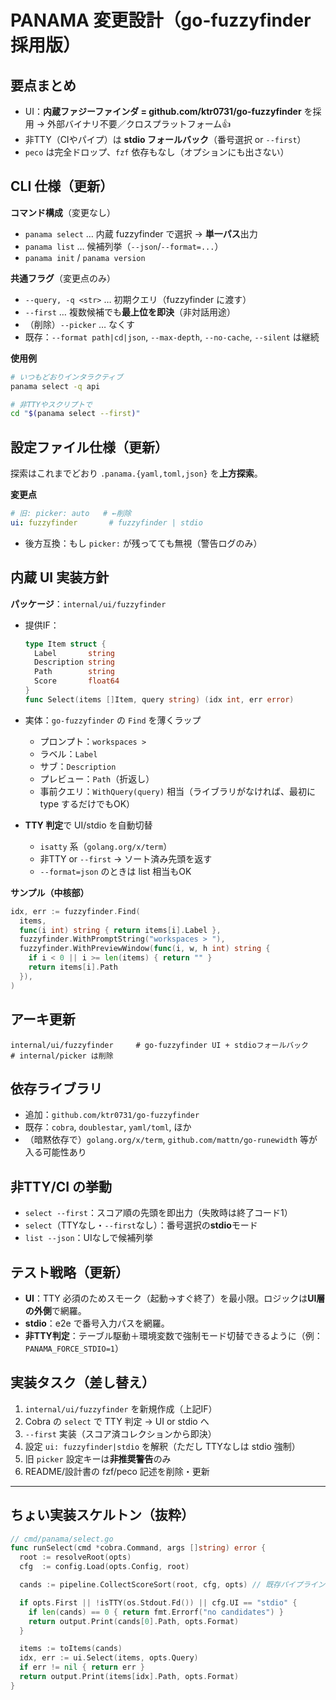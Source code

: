 # PANAMA 変更設計（go-fuzzyfinder 採用版）

## 要点まとめ

* UI：**内蔵ファジーファインダ = github.com/ktr0731/go-fuzzyfinder** を採用
  → 外部バイナリ不要／クロスプラットフォーム👍
* 非TTY（CIやパイプ）は **stdio フォールバック**（番号選択 or `--first`）
* `peco` は完全ドロップ、`fzf` 依存もなし（オプションにも出さない）

## CLI 仕様（更新）

**コマンド構成**（変更なし）

* `panama select` … 内蔵 fuzzyfinder で選択 → **単一パス**出力
* `panama list` … 候補列挙（`--json`/`--format=...`）
* `panama init` / `panama version`

**共通フラグ**（変更点のみ）

* `--query, -q <str>` … 初期クエリ（fuzzyfinder に渡す）
* `--first` … 複数候補でも**最上位を即決**（非対話用途）
* （削除）`--picker` … なくす
* 既存：`--format path|cd|json`, `--max-depth`, `--no-cache`, `--silent` は継続

**使用例**

```bash
# いつもどおりインタラクティブ
panama select -q api

# 非TTYやスクリプトで
cd "$(panama select --first)"
```

## 設定ファイル仕様（更新）

探索はこれまでどおり `.panama.{yaml,toml,json}` を**上方探索**。

**変更点**

```yaml
# 旧: picker: auto   # ←削除
ui: fuzzyfinder       # fuzzyfinder | stdio
```

* 後方互換：もし `picker:` が残ってても無視（警告ログのみ）

## 内蔵 UI 実装方針

**パッケージ**：`internal/ui/fuzzyfinder`

* 提供IF：

  ```go
  type Item struct {
    Label       string
    Description string
    Path        string
    Score       float64
  }
  func Select(items []Item, query string) (idx int, err error)
  ```
* 実体：`go-fuzzyfinder` の `Find` を薄くラップ

  * プロンプト：`workspaces > `
  * ラベル：`Label`
  * サブ：`Description`
  * プレビュー：`Path`（折返し）
  * 事前クエリ：`WithQuery(query)` 相当（ライブラリがなければ、最初に type するだけでもOK）
* **TTY 判定**で UI/stdio を自動切替

  * `isatty` 系（`golang.org/x/term`）
  * 非TTY or `--first` → ソート済み先頭を返す
  * `--format=json` のときは list 相当もOK

**サンプル（中核部）**

```go
idx, err := fuzzyfinder.Find(
  items,
  func(i int) string { return items[i].Label },
  fuzzyfinder.WithPromptString("workspaces > "),
  fuzzyfinder.WithPreviewWindow(func(i, w, h int) string {
    if i < 0 || i >= len(items) { return "" }
    return items[i].Path
  }),
)
```

## アーキ更新

```
internal/ui/fuzzyfinder     # go-fuzzyfinder UI + stdioフォールバック
# internal/picker は削除
```

## 依存ライブラリ

* 追加：`github.com/ktr0731/go-fuzzyfinder`
* 既存：`cobra`, `doublestar`, `yaml/toml`, ほか
* （暗黙依存で）`golang.org/x/term`, `github.com/mattn/go-runewidth` 等が入る可能性あり

## 非TTY/CI の挙動

* `select --first`：スコア順の先頭を即出力（失敗時は終了コード1）
* `select`（TTYなし・`--first`なし）：番号選択の**stdio**モード
* `list --json`：UIなしで候補列挙

## テスト戦略（更新）

* **UI**：TTY 必須のためスモーク（起動→すぐ終了）を最小限。ロジックは**UI層の外側**で網羅。
* **stdio**：e2e で番号入力パスを網羅。
* **非TTY判定**：テーブル駆動＋環境変数で強制モード切替できるように（例：`PANAMA_FORCE_STDIO=1`）

## 実装タスク（差し替え）

1. `internal/ui/fuzzyfinder` を新規作成（上記IF）
2. Cobra の `select` で TTY 判定 → UI or stdio へ
3. `--first` 実装（スコア済コレクションから即決）
4. 設定 `ui: fuzzyfinder|stdio` を解釈（ただし TTYなしは stdio 強制）
5. 旧 `picker` 設定キーは**非推奨警告**のみ
6. README/設計書の fzf/peco 記述を削除・更新

---

## ちょい実装スケルトン（抜粋）

```go
// cmd/panama/select.go
func runSelect(cmd *cobra.Command, args []string) error {
  root := resolveRoot(opts)
  cfg  := config.Load(opts.Config, root)

  cands := pipeline.CollectScoreSort(root, cfg, opts) // 既存パイプライン

  if opts.First || !isTTY(os.Stdout.Fd()) || cfg.UI == "stdio" {
    if len(cands) == 0 { return fmt.Errorf("no candidates") }
    return output.Print(cands[0].Path, opts.Format)
  }

  items := toItems(cands)
  idx, err := ui.Select(items, opts.Query)
  if err != nil { return err }
  return output.Print(items[idx].Path, opts.Format)
}
```
